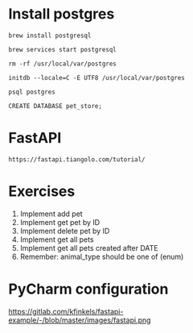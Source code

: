 # **Install postgres**

`brew install postgresql`

`brew services start postgresql`

`rm -rf /usr/local/var/postgres`

`initdb --locale=C -E UTF8 /usr/local/var/postgres`

`psql postgres`

`CREATE DATABASE pet_store;`


# **FastAPI**

`https://fastapi.tiangolo.com/tutorial/`

# **Exercises**

1. Implement add pet
2. Implement get pet by ID
3. Implement delete pet by ID 
4. Implement get all pets 
5. Implement get all pets created after DATE
6. Remember: animal_type should be one of (enum)

# **PyCharm configuration**

https://gitlab.com/kfinkels/fastapi-example/-/blob/master/images/fastapi.png
